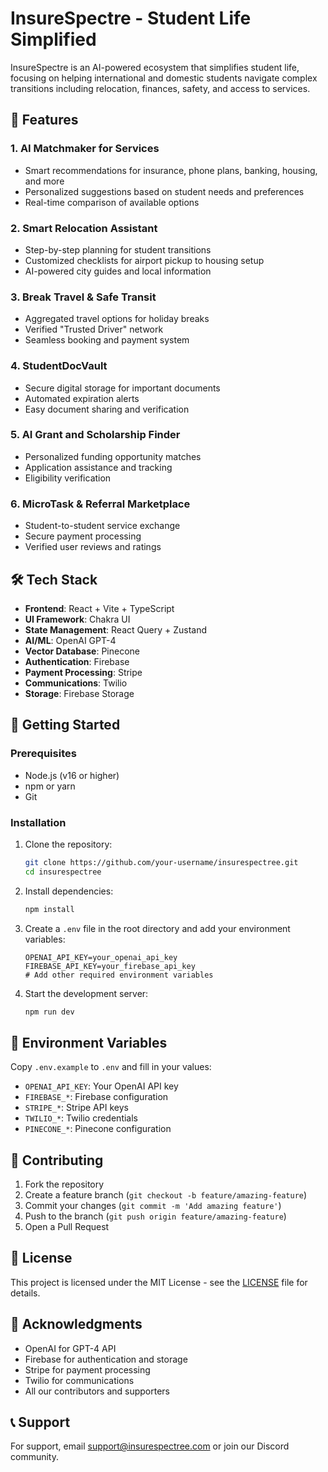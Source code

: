 # InsureSpectre - Student Life Simplified

InsureSpectre is an AI-powered ecosystem that simplifies student life, focusing on helping international and domestic students navigate complex transitions including relocation, finances, safety, and access to services.

## 🚀 Features

### 1. AI Matchmaker for Services
- Smart recommendations for insurance, phone plans, banking, housing, and more
- Personalized suggestions based on student needs and preferences
- Real-time comparison of available options

### 2. Smart Relocation Assistant
- Step-by-step planning for student transitions
- Customized checklists for airport pickup to housing setup
- AI-powered city guides and local information

### 3. Break Travel & Safe Transit
- Aggregated travel options for holiday breaks
- Verified "Trusted Driver" network
- Seamless booking and payment system

### 4. StudentDocVault
- Secure digital storage for important documents
- Automated expiration alerts
- Easy document sharing and verification

### 5. AI Grant and Scholarship Finder
- Personalized funding opportunity matches
- Application assistance and tracking
- Eligibility verification

### 6. MicroTask & Referral Marketplace
- Student-to-student service exchange
- Secure payment processing
- Verified user reviews and ratings

## 🛠 Tech Stack

- **Frontend**: React + Vite + TypeScript
- **UI Framework**: Chakra UI
- **State Management**: React Query + Zustand
- **AI/ML**: OpenAI GPT-4
- **Vector Database**: Pinecone
- **Authentication**: Firebase
- **Payment Processing**: Stripe
- **Communications**: Twilio
- **Storage**: Firebase Storage

## 🚀 Getting Started

### Prerequisites

- Node.js (v16 or higher)
- npm or yarn
- Git

### Installation

1. Clone the repository:
   ```bash
   git clone https://github.com/your-username/insurespectree.git
   cd insurespectree
   ```

2. Install dependencies:
   ```bash
   npm install
   ```

3. Create a `.env` file in the root directory and add your environment variables:
   ```
   OPENAI_API_KEY=your_openai_api_key
   FIREBASE_API_KEY=your_firebase_api_key
   # Add other required environment variables
   ```

4. Start the development server:
   ```bash
   npm run dev
   ```

## 📝 Environment Variables

Copy `.env.example` to `.env` and fill in your values:

- `OPENAI_API_KEY`: Your OpenAI API key
- `FIREBASE_*`: Firebase configuration
- `STRIPE_*`: Stripe API keys
- `TWILIO_*`: Twilio credentials
- `PINECONE_*`: Pinecone configuration

## 🤝 Contributing

1. Fork the repository
2. Create a feature branch (`git checkout -b feature/amazing-feature`)
3. Commit your changes (`git commit -m 'Add amazing feature'`)
4. Push to the branch (`git push origin feature/amazing-feature`)
5. Open a Pull Request

## 📄 License

This project is licensed under the MIT License - see the [LICENSE](LICENSE) file for details.

## 🙏 Acknowledgments

- OpenAI for GPT-4 API
- Firebase for authentication and storage
- Stripe for payment processing
- Twilio for communications
- All our contributors and supporters

## 📞 Support

For support, email support@insurespectree.com or join our Discord community. 